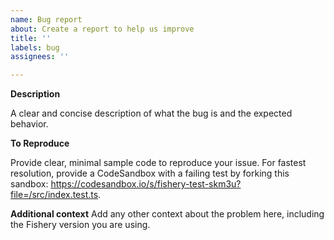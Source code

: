 ```yaml
---
name: Bug report
about: Create a report to help us improve
title: ''
labels: bug
assignees: ''

---
```


**Description**

A clear and concise description of what the bug is and the expected behavior.

**To Reproduce**

Provide clear, minimal sample code to reproduce your issue. For fastest resolution, provide a CodeSandbox with a failing test by forking this sandbox: https://codesandbox.io/s/fishery-test-skm3u?file=/src/index.test.ts.

**Additional context**
Add any other context about the problem here, including the Fishery version you are using.
